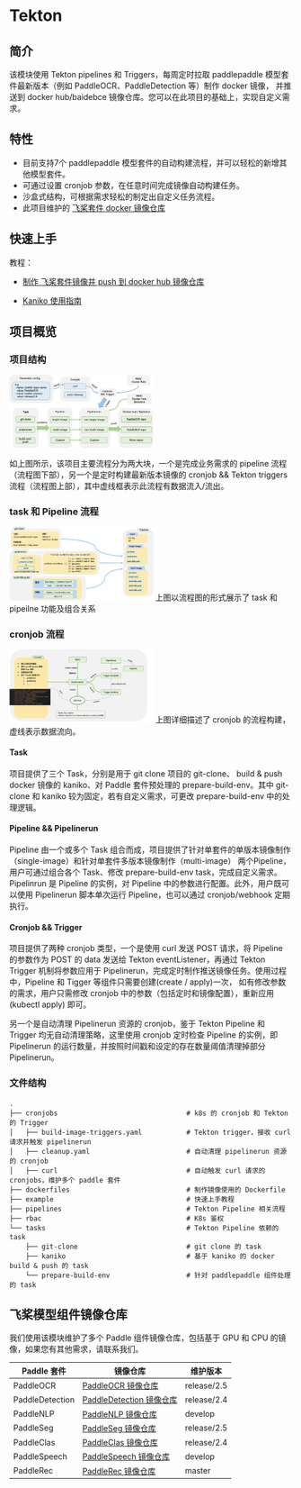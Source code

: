 # Tekton

## 简介

该模块使用 Tekton pipelines 和 Triggers，每周定时拉取 paddlepaddle 模型套件最新版本（例如 PaddleOCR、PaddleDetection 等）制作 docker 镜像， 并推送到 docker hub/baidebce 镜像仓库。您可以在此项目的基础上，实现自定义需求。

## 特性

- 目前支持7个 paddlepaddle 模型套件的自动构建流程，并可以轻松的新增其他模型套件。
- 可通过设置 cronjob 参数，在任意时间完成镜像自动构建任务。
- 沙盒式结构，可根据需求轻松的制定出自定义任务流程。
- 此项目维护的 [飞桨套件 docker 镜像仓库](https://hub.docker.com/orgs/paddlecloud/repositories)

## 快速上手

教程：
- [制作 飞桨套件镜像并 push 到 docker hub 镜像仓库](./example/README.md)

- [Kaniko 使用指南](./tasks/kaniko/README.md)

## 项目概览

### 项目结构

<img src="../docs/images/tekton-arch.png" alt="tekton-arch" style="zoom:25%;" />

如上图所示，该项目主要流程分为两大块，一个是完成业务需求的 pipeline 流程（流程图下部），另一个是定时构建最新版本镜像的 cronjob && Tekton triggers 流程（流程图上部），其中虚线框表示此流程有数据流入/流出。

### task 和 Pipeline 流程


<img src="../docs/images/tekton-task-and-pipeline.png" alt="tekton-task-and-pipeline" style="zoom:25%;" />
上图以流程图的形式展示了 task 和 pipeilne 功能及组合关系

### cronjob 流程

<img src="../docs/images/tekton-cronjob.png" alt="tekton-cronjob" style="zoom:25%;" />
上图详细描述了 cronjob 的流程构建，虚线表示数据流向。

#### Task

项目提供了三个 Task，分别是用于 git clone 项目的 git-clone、 build & push docker 镜像的 kaniko、对 Paddle 套件预处理的 prepare-build-env。其中 git-clone 和 kaniko 较为固定，若有自定义需求，可更改 prepare-build-env 中的处理逻辑。

#### Pipeline && Pipelinerun

Pipeline 由一个或多个 Task 组合而成，项目提供了针对单套件的单版本镜像制作（single-image）和针对单套件多版本镜像制作（multi-image） 两个Pipeline，用户可通过组合各个 Task、修改 prepare-build-env task，完成自定义需求。Pipelinrun 是 Pipeline 的实例，对 Pipeline 中的参数进行配置。此外，用户既可以使用 Pipelinerun 脚本单次运行 Pipeline，也可以通过 cronjob/webhook 定期执行。

#### Cronjob && Trigger
 
项目提供了两种 cronjob 类型，一个是使用 curl 发送 POST 请求，将 Pipeline 的参数作为 POST 的 data 发送给 Tekton eventListener，再通过 Tekton Trigger 机制将参数应用于 Pipelinerun，完成定时制作推送镜像任务。使用过程中，Pipeline 和 Tigger 等组件只需要创建(create / apply)一次， 如有修改参数的需求，用户只需修改 cronjob 中的参数（包括定时和镜像配置），重新应用(kubectl apply) 即可。

另一个是自动清理 Pipelinerun 资源的 cronjob，鉴于 Tekton Pipeline 和 Trigger 均无自动清理策略，这里使用 cronjob 定时检查 Pipeline 的实例，即 Pipelinerun 的运行数量，并按照时间戳和设定的存在数量阈值清理掉部分 Pipelinerun。  

### 文件结构

```
.
├── cronjobs								# k8s 的 cronjob 和 Tekton 的 Trigger
│   ├── build-image-triggers.yaml			# Tekton trigger，接收 curl 请求并触发 pipelinerun
│   ├── cleanup.yaml						# 自动清理 pipelinerun 资源的 cronjob
│   ├── curl								# 自动触发 curl 请求的 cronjobs，维护多个 paddle 套件
├── dockerfiles								# 制作镜像使用的 Dockerfile
├── example									# 快速上手教程
├── pipelines								# Tekton Pipeline 相关流程
├── rbac									# K8s 鉴权					
└── tasks									# Tekton Pipeline 依赖的 task
    ├── git-clone							# git clone 的 task
    ├── kaniko								# 基于 kaniko 的 docker build & push 的 task
    └── prepare-build-env					# 针对 paddlepaddle 组件处理的 task
```

## 飞桨模型组件镜像仓库

我们使用该模块维护了多个 Paddle 组件镜像仓库，包括基于 GPU 和 CPU 的镜像，如果您有其他需求，请联系我们。

| Paddle 套件     | 镜像仓库                                                     | 维护版本    |
| --------------- | ------------------------------------------------------------ | ----------- |
| PaddleOCR       | [PaddleOCR 镜像仓库](https://hub.docker.com/r/paddlecloud/paddleocr) | release/2.5 |
| PaddleDetection | [PaddleDetection 镜像仓库](https://hub.docker.com/r/paddlecloud/paddledetection) | release/2.4 |
| PaddleNLP       | [PaddleNLP 镜像仓库](https://hub.docker.com/r/paddlecloud/paddlenlp) | develop     |
| PaddleSeg       | [PaddleSeg 镜像仓库](https://hub.docker.com/r/paddlecloud/paddleseg) | release/2.5 |
| PaddleClas      | [PaddleClas 镜像仓库](https://hub.docker.com/r/paddlecloud/paddleclas) | release/2.4 |
| PaddleSpeech    | [PaddleSpeech 镜像仓库](https://hub.docker.com/r/paddlecloud/paddlespeech) | develop     |
| PaddleRec       | [PaddleRec 镜像仓库](https://hub.docker.com/r/paddlecloud/paddlerec) | master      |



